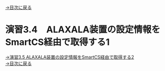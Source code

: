 [→目次に戻る](/README.md)
<br>
# 演習3.4　ALAXALA装置の設定情報をSmartCS経由で取得する1




[→演習3.5 ALAXALA装置の設定情報をSmartCS経由で取得する2](/3.5-Setting_of_ALAXALA_device_via_SmartCS_2.md)  
[→目次に戻る](/README.md)
